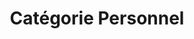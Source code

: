 ---
title: "Catégorie Personnel"
layout: archive
type: post
description: Archive of historical posts.
---